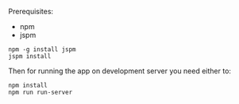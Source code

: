 Prerequisites:
- npm
- jspm

```
npm -g install jspm
jspm install
```

Then for running the app on development server you need either to:

```
npm install
npm run run-server
```
